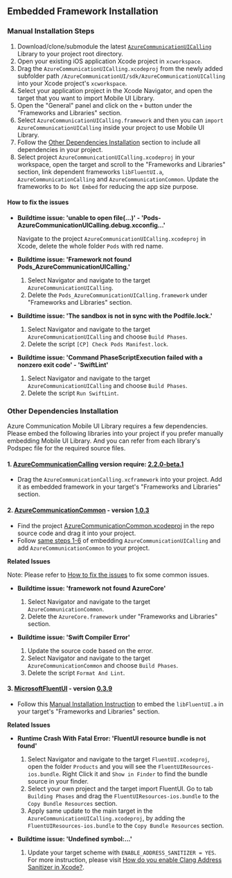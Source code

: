 ## Embedded Framework Installation

### Manual Installation Steps

1. Download/clone/submodule the latest [`AzureCommunicationUICalling`](https://github.com/Azure/azure-communication-ui-library-ios) Library to your project root directory.
2. Open your existing iOS application Xcode project in `xcworkspace`.
3. Drag the `AzureCommunicationUICalling.xcodeproj` from the newly added subfolder path `/AzureCommunicationUI/sdk/AzureCommunicationUICalling` into your Xcode project's `xcworkspace`.
4. Select your application project in the Xcode Navigator, and open the target that you want to import Mobile UI Library.
5. Open the "General" panel and click on the `+` button under the "Frameworks and Libraries" section.
6. Select `AzureCommunicationUICalling.framework` and then you can `import AzureCommunicationUICalling` inside your project to use Mobile UI Library.
7. Follow the [Other Dependencies Installation](#other-dependencies-installation) section to include all dependencies in your project. 
8. Select project `AzureCommunicationUICalling.xcodeproj` in your workspace, open the target and scroll to the "Frameworks and Libraries" section, link dependent frameworks `libFluentUI.a`, `AzureCommunicationCalling` and `AzureCommunicationCommon`. Update the frameworks to `Do Not Embed` for reducing the app size purpose.

#### How to fix the issues

- **Buildtime issue: 'unable to open file(...)' - 'Pods-AzureCommunicationUICalling.debug.xcconfig...'**

    Navigate to the project `AzureCommunicationUICalling.xcodeproj` in Xcode, delete the whole folder `Pods` with red name. 
    
- **Buildtime issue: 'Framework not found Pods_AzureCommunicationUICalling.'**
    
    1. Select Navigator and navigate to the target `AzureCommunicationUICalling`.
    2. Delete the `Pods_AzureCommunicationUICalling.framework` under "Frameworks and Libraries" section. 
    
- **Buildtime issue: 'The sandbox is not in sync with the Podfile.lock.'**
    
    1. Select Navigator and navigate to the target `AzureCommunicationUICalling` and choose `Build Phases`.
    2. Delete the script `[CP] Check Pods Manifest.lock`.
    
- **Buildtime issue: 'Command PhaseScriptExecution failed with a nonzero exit code' - 'SwiftLint'**
    
    1. Select Navigator and navigate to the target `AzureCommunicationUICalling` and choose `Build Phases`.
    2. Delete the script `Run SwiftLint`.

### Other Dependencies Installation

Azure Communication Mobile UI Library requires a few dependencies. Please embed the following libraries into your project if you prefer manually embedding Mobile UI Library. And you can refer from each library's Podspec file for the required source files.

#### 1. [AzureCommunicationCalling](https://github.com/Azure/azure-sdk-for-ios/tree/main/sdk/communication/AzureCommunicationCalling) version require: [2.2.0-beta.1](https://github.com/Azure/Communication/releases/tag/v2.2.0-beta.1)
- Drag the `AzureCommunicationCalling.xcframework` into your project. Add it as embedded framework in your target's "Frameworks and Libraries" section. 

#### 2. [AzureCommunicationCommon](https://github.com/Azure/azure-sdk-for-ios/tree/main/sdk/communication/AzureCommunicationCommon) - version [1.0.3](https://github.com/Azure/azure-sdk-for-ios/releases/tag/AzureCommunicationCommon_1.0.3)
- Find the project [AzureCommunicationCommon.xcodeproj](https://github.com/Azure/azure-sdk-for-ios/tree/main/sdk/communication/AzureCommunicationCommon) in the repo source code and drag it into your project. 
- Follow [same steps 1-6](#manual-installation-steps) of embedding `AzureCommunicationUICalling` and add `AzureCommunicationCommon` to your project. 

**Related Issues**

Note: Please refer to [How to fix the issues](#how-to-fix-the-issues) to fix some common issues. 

- **Buildtime issue: 'framework not found AzureCore'**

    1. Select Navigator and navigate to the target `AzureCommunicationCommon`.
    2. Delete the `AzureCore.framework` under "Frameworks and Libraries" section. 
    
- **Buildtime issue: 'Swift Compiler Error'**

    1. Update the source code based on the error. 
    2. Select Navigator and navigate to the target `AzureCommunicationCommon` and choose `Build Phases`.
    3. Delete the script `Format And Lint`. 
    
#### 3. [MicrosoftFluentUI](https://github.com/microsoft/fluentui-apple) - version [0.3.9](https://github.com/microsoft/fluentui-apple/releases/tag/0.3.9_main_0.3) 
- Follow this [Manual Installation Instruction](https://github.com/microsoft/fluentui-apple#manual-installation) to embed the `libFluentUI.a` in your target's "Frameworks and Libraries" section. 

**Related Issues**

- **Runtime Crash With Fatal Error: 'FluentUI resource bundle is not found'**

    1. Select Navigator and navigate to the target `FluentUI.xcodeproj`, open the folder `Products` and you will see the `FluentUIResources-ios.bundle`. Right Click it and `Show in Finder` to find the bundle source in your finder. 
    2. Select your own project and the target import FluentUI. Go to tab `Building Phases` and drag the `FluentUIResources-ios.bundle` to the `Copy Bundle Resources` section. 
    3. Apply same update to the main target in the `AzureCommunicationUICalling.xcodeproj`, by adding the `FluentUIResources-ios.bundle` to the `Copy Bundle Resources` section.
        
- **Buildtime issue: 'Undefined symbol:...'**

    1. Update your target scheme with `ENABLE_ADDRESS_SANITIZER = YES`. For more instruction, please visit [How do you enable Clang Address Sanitizer in Xcode?](https://stackoverflow.com/questions/32150924/how-do-you-enable-clang-address-sanitizer-in-xcode). 
    





